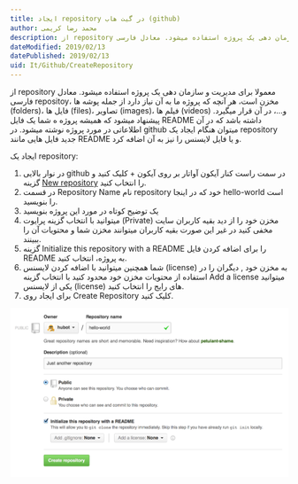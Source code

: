 ```yaml
---
title: ایجاد repository در گیت هاب (github)  
author: محمد رضا کریمی  
description: از repository معمولا برای مدیریت و سازمان دهی یک پروژه استفاده میشود. معادل فارسی repositoy، مخزن است، هر آنچه که پروژه ما به آن نیاز دارد از جمله پوشه ها (folders)، فایل ها (files)، تصاویر (images)، فیلم ها (videos) و...، در آن قرار میگیرد. 
dateModified: 2019/02/13  
datePublished: 2019/02/13  
uid: It/Github/CreateRepository  
---
```


از repository معمولا برای مدیریت و سازمان دهی یک پروژه استفاده میشود. معادل فارسی repositoy، مخزن است، هر آنچه که پروژه ما به آن نیاز دارد از جمله پوشه ها (folders)، فایل ها (files)، تصاویر (images)، فیلم ها (videos) و...، در آن قرار میگیرد.
پیشنهاد میشود که همیشه پروژه ه شما یک فایل README داشته باشد که در آن اطلاعاتی در مورد پروژه نوشته میشود. در github میتوان هنگام ایجاد یک repository جدید فایل هایی مانند README و یا فایل لایسنس را نیز به آن اضافه کرد.

ایجاد یک repository:
1. در نوار بالایی github در سمت راست کنار آیکون آواتار بر روی آیکون + کلیک کنید و گزینه [New repository](https://github.com/new) را انتخاب کنید.
2. در قسمت Repository Name نام repository خود که در اینجا hello-world است را بنویسید.
3. یک توضیح کوتاه در مورد این پروژه بنویسید
4. میتوانید با انتخاب گزینه پرایوت (Private) مخزن خود را از دید بقیه کاربران سایت مخفی کنید در غیر این صورت بقیه کاربران میتوانند مخزن شما و محتویات آن را ببینند.
5. گزینه  Initialize this repository with a README را برای اضافه کردن فایل README به پروژه، انتخاب کنید.
6. شما همچنین میتوانید با اضافه کردن لایسنس (license) به مخزن خود , دیگران را در استفاده از محتویات مخزن خود محدود کنید با انتخاب گزینه Add a license میتوانید یکی از لایسنس (license) های رایج را انتخاب کنید.
7. برای ایجاد روی Create Repository کلیک کنید.

![ایجاد repository](./CreateRepository/create-new-repo.png)

